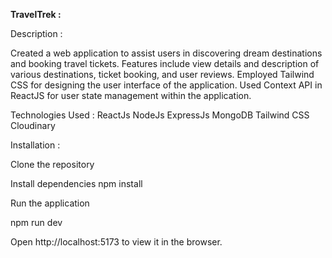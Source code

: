 **TravelTrek :**

Description :

Created a web application to assist users in discovering dream destinations and booking travel tickets.
Features include view details and description of various destinations, ticket booking, and user reviews.
Employed Tailwind CSS for designing the user interface of the application.
Used Context API in ReactJS for user state management within the application.


Technologies Used :
ReactJs
NodeJs
ExpressJs
MongoDB
Tailwind CSS
Cloudinary


Installation :

Clone the repository

Install dependencies
npm install

Run the application

npm run dev

Open http://localhost:5173 to view it in the browser.
